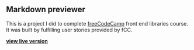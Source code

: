 ## Markdown previewer

This is a project I did to complete [freeCodeCamp](https://www.freecodecamp.org) front end libraries course. It was built by fulfilling user stories provided by fCC.

**[view live version](https://learning-project-03.netlify.app/)**